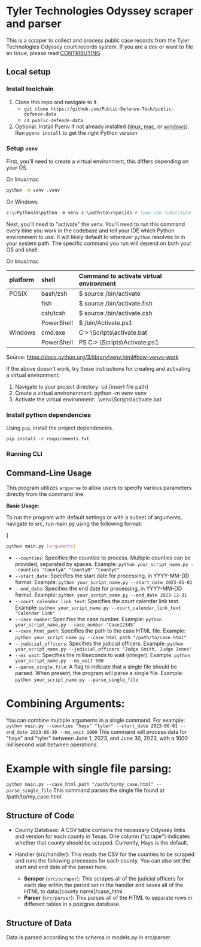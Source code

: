 # Tyler Technologies Odyssey scraper and parser

This is a scraper to collect and process public case records from the Tyler Technologies Odyssey court records system. If you are a dev or want to file an Issue, please read [CONTRIBUTING](CONTRIBUTING.md).

## Local setup

### Install toolchain

1. Clone this repo and navigate to it.
   - `git clone https://github.com/Public-Defense-Tech/public-defense-data`
   - `cd public-defende-data`
2. Optional: Install Pyenv if not already installed ([linux, mac](https://github.com/pyenv/pyenv), or [windows](https://github.com/pyenv-win/pyenv-win)). Run `pyenv install` to get the right Python version

### Setup `venv`

First, you'll need to create a virtual environment, this differs depending on your OS.

On linux/mac

```bash
python -m venv .venv
```

On Windows

```powershell
c:\>Python35\python -m venv c:\path\to\repo\ids # (you can substitute `ids` for any name you want)
```

Next, you'll need to "activate" the venv. You'll need to run this command every time you work in the codebase and tell your IDE which Python environment to use. It will likely default to wherever `python` resolves to in your system path. The specific command you run will depend on both your OS and shell.

On linux/mac

| platform | shell      | Command to activate virtual environment |
| :------- | :--------- | :-------------------------------------- |
| POSIX    | bash/zsh   | $ source <venv>/bin/activate            |
|          | fish       | $ source <venv>/bin/activate.fish       |
|          | csh/tcsh   | $ source <venv>/bin/activate.csh        |
|          | PowerShell | $ <venv>/bin/Activate.ps1               |
| Windows  | cmd.exe    | C:\> <venv>\Scripts\activate.bat        |
|          | PowerShell | PS C:\> <venv>\Scripts\Activate.ps1     |

Source: https://docs.python.org/3/library/venv.html#how-venvs-work

If the above doesn't work, try these instructions for creating and activating a virtual environment:
1. Navigate to your project directory: cd [insert file path]
2. Create a virtual environenment: python -m venv venv
3. Activate the virtual environment: .\venv\Scripts\activate.bat

### Install python dependencies

Using `pip`, install the project dependencies.

```shell
pip install -r requirements.txt
```

### Running CLI

## Command-Line Usage

This program utilizes `argparse` to allow users to specify various parameters directly from the command line.

**Basic Usage:**

To run the program with default settings or with a subset of arguments, navigate to src, run main.py using the following format:

]
```bash
python main.py [arguments]
```

* `--counties`: Specifies the counties to process. Multiple counties can be provided, separated by spaces. Example: `python your_script_name.py --counties "CountyA" "CountyB" "CountyC"`
* `--start_date`: Specifies the start date for processing, in YYYY-MM-DD format. Example: `python your_script_name.py --start_date 2023-01-01`
* `--end_date`: Specifies the end date for processing, in YYYY-MM-DD format. Example: `python your_script_name.py --end_date 2023-12-31`
* `--court_calendar_link_text`: Specifies the court calendar link text. Example: `python your_script_name.py --court_calendar_link_text "Calendar Link"`
* `--case_number`: Specifies the case number. Example: `python your_script_name.py --case_number "Case12345"`
* `--case_html_path`: Specifies the path to the case HTML file. Example: `python your_script_name.py --case_html_path "/path/to/case.html"`
* `--judicial_officers`: Specifies the judicial officers. Example: `python your_script_name.py --judicial_officers "Judge Smith, Judge Jones"`
* `--ms_wait`: Specifies the milliseconds to wait (integer). Example: `python your_script_name.py --ms_wait 500`
* `--parse_single_file`: A flag to indicate that a single file should be parsed. When present, the program will parse a single file. Example: `python your_script_name.py --parse_single_file`

# Combining Arguments:
You can combine multiple arguments in a single command. For example:
`python main.py --counties "hays" "tyler" --start_date 2023-06-01 --end_date 2023-06-30 --ms_wait 1000`
This command will process data for "hays" and "tyler" between June 1, 2023, and June 30, 2023, with a 1000 millisecond wait between operations.

# Example with single file parsing:
`python main.py --case_html_path "/path/to/my_case.html" --parse_single_file`
This command parses the single file found at /path/to/my_case.html.

## Structure of Code

- County Database: A CSV table contains the necessary Odyssey links and version for each county in Texas. One column ("scrape") indicates whether that county should be scraped. Currently, Hays is the default.
- Handler (src/handler): This reads the CSV for the counties to be scraped and runs the following processes for each county. You can also set the start and end date of the parser here.

  - **Scraper** (`src/scraper`): This scrapes all of the judicial officers for each day within the period set in the handler and saves all of the HTML to data/[county name]/case_html.
  - **Parser** (`src/parser`): This parses all of the HTML to separate rows in different tables in a postgres database.

## Structure of Data

Data is parsed according to the schema in models.py in src/parser.

